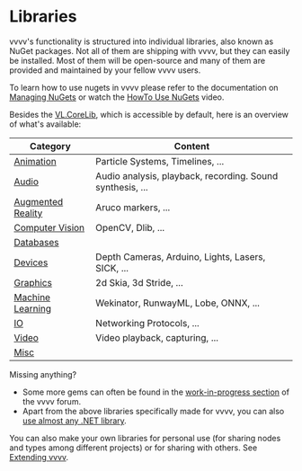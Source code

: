 # Libraries

vvvv's functionality is structured into individual libraries, also known as NuGet packages. Not all of them are shipping with vvvv, but they can easily be installed. Most of them will be open-source and many of them are provided and maintained by your fellow vvvv users.

To learn how to use nugets in vvvv please refer to the documentation on [Managing NuGets](referencing.md#manage-nugets) or watch the [HowTo Use NuGets](https://youtu.be/-U_kUQ3VDog) video.

Besides the [VL.CoreLib](corelib.md), which is accessible by default, here is an overview of what's available:

| Category | Content |
|---|---|
| [Animation](animation.md) | Particle Systems, Timelines, ... |
| [Audio](audio.md) | Audio analysis, playback, recording. Sound synthesis, ... |
| [Augmented Reality](augmentedreality.md) | Aruco markers, ... |
| [Computer Vision](computervision.md) | OpenCV, Dlib, ... |
| [Databases](databases.md) |  |
| [Devices](devices.md) | Depth Cameras, Arduino, Lights, Lasers, SICK, ... |
| [Graphics](graphics.md) | 2d Skia, 3d Stride, ...|
| [Machine Learning](machinelearning.md) | Wekinator, RunwayML, Lobe, ONNX, ... |
| [IO](io.md) | Networking Protocols, ... |
| [Video](video.md) |  Video playback, capturing, ...|
| [Misc](misc.md) |  |

Missing anything?
* Some more gems can often be found in the [work-in-progress section](https://discourse.vvvv.org/c/wip/27) of the vvvv forum. 
* Apart from the above libraries specifically made for vvvv, you can also [use almost any .NET library](../extending/using-net-libraries.md).

You can also make your own libraries for personal use (for sharing nodes and types among different projects) or for sharing with others. See [Extending vvvv](../extending/overview.md).